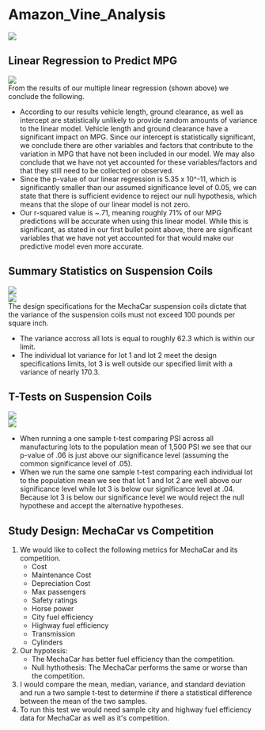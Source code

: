 # Amazon_Vine_Analysis
![](mages/stars.PNG)

## Linear Regression to Predict MPG
![](Resources/Images/MechaCar_mpg.PNG)
<br>
From the results of our multiple linear regression (shown above) we conclude the following. 
- According to our results vehicle length, ground clearance, as well as intercept are statistically unlikely to provide random amounts of variance to the linear model. Vehicle length and ground clearance have a significant impact on MPG. Since our intercept is statistically significant, we conclude there are other variables and factors that contribute to the variation in MPG that have not been included in our model. We may also conclude that we have not yet accounted for these variables/factors and that they still need to be collected or observed.
- Since the p-value of our linear regression is 5.35 x 10^-11, which is significantly smaller than our assumed significance level of 0.05, we can state that there is sufficient evidence to reject our null hypothesis, which means that the slope of our linear model is not zero. 
- Our r-squared value is ~.71, meaning roughly 71% of our MPG predictions will be accurate when using this linear model. While this is significant, as stated in our first bullet point above, there are significant variables that we have not yet accounted for that would make our predictive model even more accurate. 

## Summary Statistics on Suspension Coils
![](Resources/Images/total_summary.PNG)
<br>
![](Resources/Images/lot_summary.PNG)
<br>
The design specifications for the MechaCar suspension coils dictate that the variance of the suspension coils must not exceed 100 pounds per square inch. 
- The variance accross all lots is equal to roughly 62.3 which is within our limit. 
- The individual lot variance for lot 1 and lot 2 meet the design specifications limits, lot 3 is well outside our specified limit with a variance of nearly 170.3.

## T-Tests on Suspension Coils
![](Resources/Images/ttest_all.PNG)
<br>
![](Resources/Images/ttest.PNG)
<br>
- When running a one sample t-test comparing PSI across all manufacturing lots to the population mean of 1,500 PSI we see that our p-value of .06 is just above our significance level (assuming the common significance level of .05). 
- When we run the same one sample t-test comparing each individual lot to the population mean we see that lot 1 and lot 2 are well above our significance level while lot 3 is below our significance level at .04. Because lot 3 is below our significance level we would reject the null hypothese and accept the alternative hypotheses. 

## Study Design: MechaCar vs Competition
1. We would like to collect the following metrics for MechaCar and its competition. 
   - Cost 
   - Maintenance Cost
   - Depreciation Cost
   - Max passengers 
   - Safety ratings 
   - Horse power
   - City fuel efficiency
   - Highway fuel efficiency 
   - Transmission
   - Cylinders
2. Our hypotesis:
   - The MechaCar has better fuel efficiency than the competition.  
   - Null hythothesis: The MechaCar performs the same or worse than the competition. 
3. I would compare the mean, median, variance, and standard deviation and run a two sample t-test to determine if there a statistical difference between the mean of the two samples. 
4. To run this test we would need sample city and highway fuel efficiency data for MechaCar as well as it's competition. 